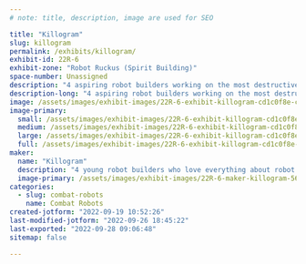 ```yaml
---
# note: title, description, image are used for SEO

title: "Killogram"
slug: killogram
permalink: /exhibits/killogram/
exhibit-id: 22R-6
exhibit-zone: "Robot Ruckus (Spirit Building)"
space-number: Unassigned
description: "4 aspiring robot builders working on the most destructive robot ever!"
description-long: "4 aspiring robot builders working on the most destructive robot ever!"
image: /assets/images/exhibit-images/22R-6-exhibit-killogram-cd1c0f8e-c7da-4582-ac41-0298544185f0-large.jpeg
image-primary: 
  small: /assets/images/exhibit-images/22R-6-exhibit-killogram-cd1c0f8e-c7da-4582-ac41-0298544185f0-small.jpeg
  medium: /assets/images/exhibit-images/22R-6-exhibit-killogram-cd1c0f8e-c7da-4582-ac41-0298544185f0-medium.jpeg
  large: /assets/images/exhibit-images/22R-6-exhibit-killogram-cd1c0f8e-c7da-4582-ac41-0298544185f0-large.jpeg
  full: /assets/images/exhibit-images/22R-6-exhibit-killogram-cd1c0f8e-c7da-4582-ac41-0298544185f0-full.jpeg
maker: 
  name: "Killogram"
  description: "4 young robot builders who love everything about robot combat!"
  image-primary: /assets/images/exhibit-images/22R-6-maker-killogram-56b4cf14-3842-4f16-aed4-e261de74425c-medium.jpeg
categories: 
  - slug: combat-robots
    name: Combat Robots
created-jotform: "2022-09-19 10:52:26"
last-modified-jotform: "2022-09-26 18:45:22"
last-exported: "2022-09-28 09:06:48"
sitemap: false

---
```

